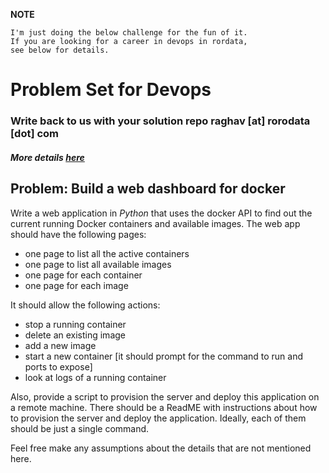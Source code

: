 **NOTE**

````
I'm just doing the below challenge for the fun of it. 
If you are looking for a career in devops in rordata, 
see below for details.
````

# Problem Set for Devops
### Write back to us with your solution repo raghav [at] rorodata [dot] com
##### More details [here](https://angel.co/rorodata/jobs/283569-devops-engineer)

## **Problem: Build a web dashboard for docker**

Write a web application in *Python* that uses the docker API to find out the current running Docker containers and available images. The web app should have the following pages:
- one page to list all the active containers
- one page to list all available images
- one page for each container
- one page for each image

It should allow the following actions:
- stop a running container
- delete an existing image
- add a new image
- start a new container [it should prompt for the command to run and ports to
expose]
- look at logs of a running container

Also, provide a script to provision the server and deploy this application on a remote machine. There should be a ReadME with instructions about how to provision the server and deploy the application. Ideally, each of them should be just a single command.


Feel free make any assumptions about the details that are not mentioned here.
